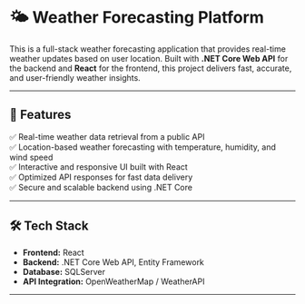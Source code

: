 # 🌤 Weather Forecasting Platform  

This is a full-stack weather forecasting application that provides real-time weather updates based on user location. Built with **.NET Core Web API** for the backend and **React** for the frontend, this project delivers fast, accurate, and user-friendly weather insights.  

---

## 🚀 Features  
✅ Real-time weather data retrieval from a public API  
✅ Location-based weather forecasting with temperature, humidity, and wind speed  
✅ Interactive and responsive UI built with React  
✅ Optimized API responses for fast data delivery  
✅ Secure and scalable backend using .NET Core  

---

## 🛠 Tech Stack  
- **Frontend:** React
- **Backend:** .NET Core Web API, Entity Framework  
- **Database:** SQLServer
- **API Integration:** OpenWeatherMap / WeatherAPI  

---

